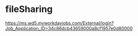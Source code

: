 # fileSharing
https://ms.wd5.myworkdayjobs.com/External/login?Job_Application_ID=34c86dcb43659000a8cf1957e0d80000
